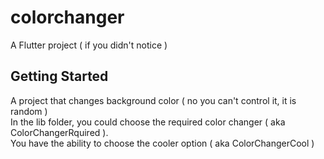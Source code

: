 # colorchanger

A Flutter project ( if you didn't notice )

## Getting Started

A project that changes background color ( no you can't control it, it is random )                                   
In the lib folder, you could choose the required color changer ( aka ColorChangerRquired ).                                             
You have the ability to choose the cooler option ( aka ColorChangerCool )
